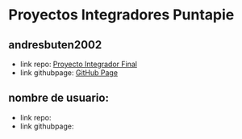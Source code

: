 # Proyectos Integradores Puntapie

## andresbuten2002
- link repo: [Proyecto Integrador Final](https://github.com/andresbuten2002/Proyecto-Integrador-Final)
- link githubpage: [GitHub Page](https://andresbuten2002.github.io/Proyecto-Integrador-Final/)

## nombre de usuario:
- link repo:
- link githubpage: 
